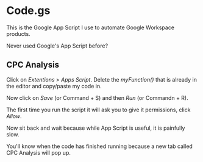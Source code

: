 # Code.gs
This is the Google App Script I use to automate Google Workspace products. 

Never used Google's App Script before? 

## CPC Analysis
Click on *Extentions* > *Apps Script*. Delete the *myFunction()* that is already in the editor and copy/paste my code in. 

Now click on *Save* (or Command + S) and then *Run* (or Commandn + R). 

The first time you run the script it will ask you to give it permissions, click *Allow*. 

Now sit back and wait because while App Script is useful, it is painfully slow. 

You'll know when the code has finished running because a new tab called CPC Analysis will pop up. 
